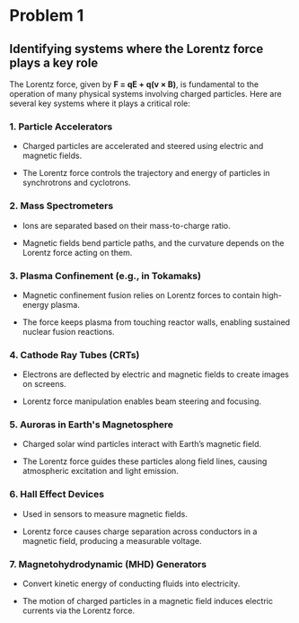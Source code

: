 # Problem 1

## Identifying systems where the Lorentz force plays a key role

The Lorentz force, given by **F = qE + q(v × B)**, is fundamental to the operation of many physical systems involving charged particles. Here are several key systems where it plays a critical role:

### 1. **Particle Accelerators**

- Charged particles are accelerated and steered using electric and magnetic fields.

- The Lorentz force controls the trajectory and energy of particles in synchrotrons and cyclotrons.

### 2. **Mass Spectrometers**

- Ions are separated based on their mass-to-charge ratio.

- Magnetic fields bend particle paths, and the curvature depends on the Lorentz force acting on them.

### 3. **Plasma Confinement (e.g., in Tokamaks)**

- Magnetic confinement fusion relies on Lorentz forces to contain high-energy plasma.

- The force keeps plasma from touching reactor walls, enabling sustained nuclear fusion reactions.

### 4. **Cathode Ray Tubes (CRTs)**

- Electrons are deflected by electric and magnetic fields to create images on screens.

- Lorentz force manipulation enables beam steering and focusing.

### 5. **Auroras in Earth's Magnetosphere**

- Charged solar wind particles interact with Earth’s magnetic field.

- The Lorentz force guides these particles along field lines, causing atmospheric excitation and light emission.

### 6. **Hall Effect Devices**

- Used in sensors to measure magnetic fields.

- Lorentz force causes charge separation across conductors in a magnetic field, producing a measurable voltage.

### 7. **Magnetohydrodynamic (MHD) Generators**

- Convert kinetic energy of conducting fluids into electricity.

- The motion of charged particles in a magnetic field induces electric currents via the Lorentz force.

